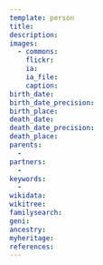 ```yaml
---
template: person
title: 
description: 
images:
  - commons: 
    flickr: 
    ia: 
    ia_file: 
    caption: 
birth_date: 
birth_date_precision: 
birth_place: 
death_date: 
death_date_precision: 
death_place: 
parents:
  - 
partners:
  - 
keywords:
  - 
wikidata: 
wikitree: 
familysearch: 
geni: 
ancestry: 
myheritage: 
references: 
---
```


